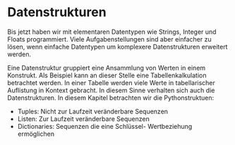 # Datenstrukturen
Bis jetzt haben wir mit elementaren Datentypen wie Strings, Integer und Floats programmiert. Viele
Aufgabenstellungen sind aber einfacher zu lösen, wenn einfache Datentypen um komplexere
Datenstrukturen erweitert werden.

Eine Datenstruktur gruppiert eine Ansammlung von Werten in einem Konstrukt. Als Beispiel kann an dieser
Stelle eine Tabellenkalkulation betrachtet werden. In einer Tabelle werden viele Werte in tabellarischer
Auflistung in Kontext gebracht. In diesem Sinne verhalten sich auch die Datenstrukturen. In diesem
Kapitel betrachten wir die Pythonstruktuen:
- Tuples: Nicht zur Laufzeit veränderbare Sequenzen
- Listen: Zur Laufzeit veränderbare Sequenzen
- Dictionaries: Sequenzen die eine Schlüssel- Wertbeziehung ermöglichen
